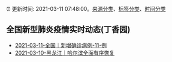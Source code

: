 :alarm_clock: 更新时间: 2021-03-11 07:48:00。[来源分类](../README.md)、[标签分类](../TAGS.md)、[时间分类](../TIMELINE.md)

## 全国新型肺炎疫情实时动态(丁香园)




- [2021-03-11-全国｜新增确诊病例-11-例](http://app.cctv.com/special/cportal/detail/arti/index.html?id=Arti9HNF20F5oaktvohpwK4C210311&isfromapp=1) 
- [2021-03-10-黑龙江｜哈尔滨全面有序恢复](http://app.cctv.com/special/cportal/detail/arti/index.html?id=Artiib8TMTA3XVEmTnK0TxcU210310&isfromapp=1) 